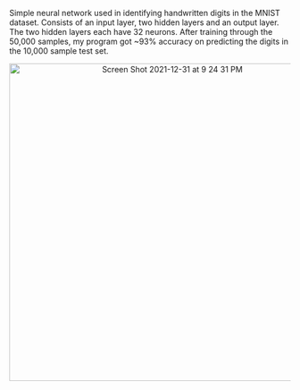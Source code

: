 
Simple neural network used in identifying handwritten digits in the MNIST dataset. Consists of an input layer, two hidden layers and an output layer.
The two hidden layers each have 32 neurons. After training through the 50,000 samples, my program got ~93% accuracy on predicting the digits in the 10,000 sample test set.

<p align="center">
<img width="568" alt="Screen Shot 2021-12-31 at 9 24 31 PM" src="https://user-images.githubusercontent.com/37377528/147842851-73f959bd-cb2c-4742-9ef2-d966cd181309.png">
</p>


